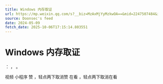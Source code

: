 ```yaml
---
title: Windows 内存取证
url: https://mp.weixin.qq.com/s?__biz=MzAxMjYyMzkwOA==&mid=2247507484&idx=2&sn=7a76829456244db872956122c65fafda
source: Doonsec's feed
date: 2024-05-09
fetch_date: 2025-10-06T17:15:14.803551
---
```


# Windows 内存取证

：
，
。

视频
小程序
赞
，轻点两下取消赞
在看
，轻点两下取消在看